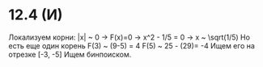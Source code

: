 # 12.4 (И)
Локализуем корни:
|x| ~ 0 -> F(x)=0 -> x^2 - 1/5 = 0 -> x ~ \sqrt(1/5)
Но есть еще один корень F(3) ~ (9-5) = 4 F(5) ~ 25 - (29)= -4 
Ищем его на отрезке [-3, -5]
Ищем бинпоиском.
